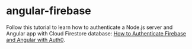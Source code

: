 # angular-firebase

Follow this tutorial to learn how to authenticate a Node.js server and Angular app with Cloud Firestore database: [How to Authenticate Firebase and Angular with Auth0](https://auth0.com/blog/how-to-authenticate-firebase-and-angular-with-auth0-part-1/).
